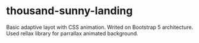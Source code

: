 # thousand-sunny-landing
Basic adaptive layot with CSS animation.
Writed on Bootstrap 5 architecture.
Used rellax library for parrallax animated background.
